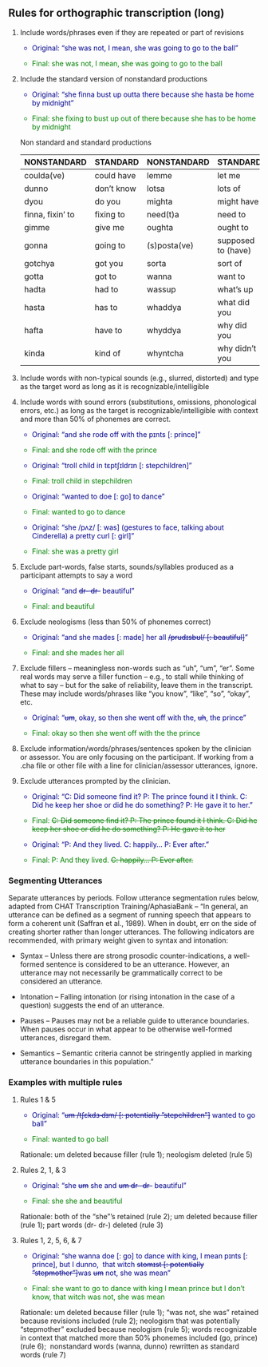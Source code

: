 
## Rules for orthographic transcription (long)

1.  Include words/phrases even if they are repeated or part of revisions

    <div style="color: #00008b;">

    -   Original: “she was not, I mean, she was going to go to the ball”

    </div>

    <div style="color: green;">

    -   Final: she was not, I mean, she was going to go to the ball

    </div>

2.  Include the standard version of nonstandard productions

    <div style="color: #00008b;">

    -   Original: “she finna bust up outta there because she hasta be
        home by midnight”

    </div>

    <div style="color: green;">

    -   Final: she fixing to bust up out of there because she has to be
        home by midnight

    </div>

    Non standard and standard productions

    | NONSTANDARD      | STANDARD   | NONSTANDARD  | STANDARD           |
    |------------------|------------|--------------|--------------------|
    | coulda(ve)       | could have | lemme        | let me             |
    | dunno            | don’t know | lotsa        | lots of            |
    | dyou             | do you     | mighta       | might have         |
    | finna, fixin’ to | fixing to  | need(t)a     | need to            |
    | gimme            | give me    | oughta       | ought to           |
    | gonna            | going to   | (s)posta(ve) | supposed to (have) |
    | gotchya          | got you    | sorta        | sort of            |
    | gotta            | got to     | wanna        | want to            |
    | hadta            | had to     | wassup       | what’s up          |
    | hasta            | has to     | whaddya      | what did you       |
    | hafta            | have to    | whyddya      | why did you        |
    | kinda            | kind of    | whyntcha     | why didn’t you     |

3.  Include words with non-typical sounds (e.g., slurred, distorted) and
    type as the target word as long as it is recognizable/intelligible

4.  Include words with sound errors (substitutions, omissions,
    phonological errors, etc.) as long as the target is
    recognizable/intelligible with context and more than 50% of phonemes
    are correct.

    <div style="color: #00008b;">

    -   Original: “and she rode off with the pɪnts \[: prince\]”

    </div>

    <div style="color: green;">

    -   Final: and she rode off with the prince

    </div>

    <div style="color: #00008b;">

    -   Original: “troll child in tɛptʃɪldrɪn \[: stepchildren\]”

    </div>

    <div style="color: green;">

    -   Final: troll child in stepchildren

    </div>

    <div style="color: #00008b;">

    -   Original: “wanted to doe \[: go\] to dance”

    </div>

    <div style="color: green;">

    -   Final: wanted to go to dance

    </div>

    <div style="color: #00008b;">

    -   Original: “she /pʌz/ \[: was\] (gestures to face, talking about
        Cinderella) a pretty curl \[: girl\]”

    </div>

    <div style="color: green;">

    -   Final: she was a pretty girl

    </div>

5.  Exclude part-words, false starts, sounds/syllables produced as a
    participant attempts to say a word

    <div style="color: #00008b;">

    -   Original: “and ~~dr- dr-~~ beautiful”

    </div>

    <div style="color: green;">

    -   Final: and beautiful

    </div>

6.  Exclude neologisms (less than 50% of phonemes correct)

    <div style="color: #00008b;">

    -   Original: “and she mades \[: made\] her all ~~/prudɪsbʊl/ \[:
        beautiful\]~~”

    </div>

    <div style="color: green;">

    -   Final: and she mades her all

    </div>

7.  Exclude fillers – meaningless non-words such as “uh”, “um”, “er”.
    Some real words may serve a filler function – e.g., to stall while
    thinking of what to say – but for the sake of reliability, leave
    them in the transcript. These may include words/phrases like “you
    know”, “like”, “so”, “okay”, etc.

    <div style="color: #00008b;">

    -   Original: “~~um~~, okay, so then she went off with the, ~~uh~~,
        the prince”

    </div>

    <div style="color: green;">

    -   Final: okay so then she went off with the the prince

    </div>

8.  Exclude information/words/phrases/sentences spoken by the clinician
    or assessor. You are only focusing on the participant. If working
    from a .cha file or other file with a line for clinician/assessor
    utterances, ignore.

9.  Exclude utterances prompted by the clinician.

    <div style="color: #00008b;">

    -   Original: “C: Did someone find it? P: The prince found it I
        think. C: Did he keep her shoe or did he do something? P: He
        gave it to her.”

    </div>

    <div style="color: green;">

    -   Final: ~~C: Did someone find it? P: The prince found it I think.
        C: Did he keep her shoe or did he do something? P: He gave it to
        her~~

    </div>

    <div style="color: #00008b;">

    -   Original: “P: And they lived. C: happily… P: Ever after.”

    </div>

    <div style="color: green;">

    -   Final: P: And they lived. ~~C: happily… P: Ever after.~~

    </div>

### Segmenting Utterances

Separate utterances by periods. Follow utterance segmentation rules
below, adapted from CHAT Transcription Training/AphasiaBank – “In
general, an utterance can be defined as a segment of running speech that
appears to form a coherent unit (Saffran et al., 1989). When in doubt,
err on the side of creating shorter rather than longer utterances. The
following indicators are recommended, with primary weight given to
syntax and intonation:

-   Syntax – Unless there are strong prosodic counter-indications, a
    well-formed sentence is considered to be an utterance. However, an
    utterance may not necessarily be grammatically correct to be
    considered an utterance.

-   Intonation – Falling intonation (or rising intonation in the case of
    a question) suggests the end of an utterance.

-   Pauses – Pauses may not be a reliable guide to utterance boundaries.
    When pauses occur in what appear to be otherwise well-formed
    utterances, disregard them.

-   Semantics – Semantic criteria cannot be stringently applied in
    marking utterance boundaries in this population.”

### Examples with multiple rules

1.  Rules 1 & 5

    <div style="color: #00008b;">

    -   Original: “~~um /tʃɛkdɜ˞dɪm/ \[: potentially ”stepchildren”\]~~
        wanted to go ball”

    </div>

    <div style="color: green;">

    -   Final: wanted to go ball

    </div>

    Rationale: um deleted because filler (rule 1); neologism deleted
    (rule 5)

2.  Rules 2, 1, & 3

    <div style="color: #00008b;">

    -   Original: “she ~~um~~ she and ~~um dr- dr-~~ beautiful”

    </div>

    <div style="color: green;">

    -   Final: she she and beautiful

    </div>

    Rationale: both of the “she”’s retained (rule 2); um deleted because
    filler (rule 1); part words (dr- dr-) deleted (rule 3)

3.  Rules 1, 2, 5, 6, & 7

    <div style="color: #00008b;">

    -   Original: “she wanna doe \[: go\] to dance with king, I mean
        pɪnts \[: prince\], but I dunno,  that witch ~~stomɪst \[:
        potentially ”stepmother”\]~~was ~~um~~ not, she was mean”

    </div>

    <div style="color: green;">

    -   Final: she want to go to dance with king I mean prince but I
        don’t know, that witch was not, she was mean

    </div>

    Rationale: um deleted because filler (rule 1); “was not, she was”
    retained because revisions included (rule 2); neologism that was
    potentially “stepmother” excluded because neologism (rule 5); words
    recognizable in context that matched more than 50% phonemes included
    (go, prince) (rule 6);  nonstandard words (wanna, dunno) rewritten
    as standard words (rule 7)
